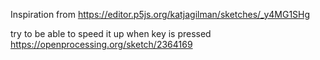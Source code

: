 

Inspiration from https://editor.p5js.org/katjagilman/sketches/_y4MG1SHg


try to be able to speed it up when key is pressed https://openprocessing.org/sketch/2364169